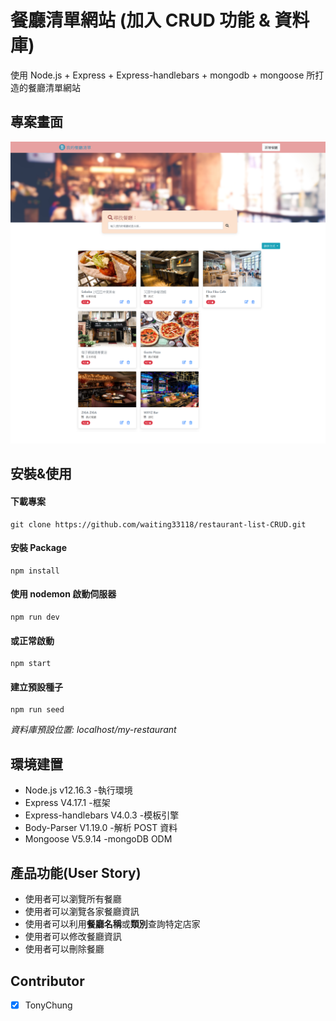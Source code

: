 # 餐廳清單網站 (加入 CRUD 功能 & 資料庫)

使用 Node.js + Express + Express-handlebars + mongodb + mongoose 所打造的餐廳清單網站

## 專案畫面

![專案畫面](/public/images/餐廳預覽圖.png)

## 安裝&使用

#### 下載專案

```
git clone https://github.com/waiting33118/restaurant-list-CRUD.git
```

#### 安裝 Package

```
npm install
```

#### 使用 nodemon 啟動伺服器

```
npm run dev
```

#### 或正常啟動

```
npm start
```

#### 建立預設種子

```
npm run seed
```

_資料庫預設位置: localhost/my-restaurant_

## 環境建置

- Node.js v12.16.3 -執行環境
- Express V4.17.1 -框架
- Express-handlebars V4.0.3 -模板引擎
- Body-Parser V1.19.0 -解析 POST 資料
- Mongoose V5.9.14 -mongoDB ODM

## 產品功能(User Story)

- 使用者可以瀏覽所有餐廳
- 使用者可以瀏覽各家餐廳資訊
- 使用者可以利用**餐廳名稱**或**類別**查詢特定店家
- 使用者可以修改餐廳資訊
- 使用者可以刪除餐廳

## Contributor

- [x] TonyChung
